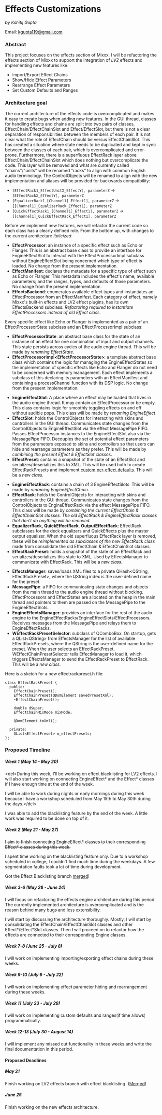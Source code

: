 # Effects Customizations

*by Kshitij Gupta*

<span class="underline">Email:</span> <kgupta119@gmail.com>

### Abstract

This project focuses on the effects section of Mixxx. I will be
refactoring the effects section of Mixxx to support the integration of
*LV2* effects and implementing new features like:

  - Import/Export Effect Chains
  - Show/Hide Effect Parameters
  - Rearrange Effect Parameters
  - Set Custom Defaults and Ranges

### Architecture goal

The current architecture of the effects code is overcomplicated and
makes it easy to create bugs when adding new features. In the GUI
thread, classes for handling effects and chains are split into two pairs
of classes, EffectChain/EffectChainSlot and Effect/EffectSlot, but there
is not a clear separation of responsibilities between the members of
each pair. It is not clear what the role of EffectChain should be versus
EffectChainSlot. This has created a situation where state needs to be
duplicated and kept in sync between the classes of each pair, which is
overcomplicated and error-prone. Furthermore, there is a superfluous
EffectRack layer above EffectChain/EffectChainSlot which does nothing
but overcomplicate the code. This layer will be removed and what are
currently called "chains"/"units" will be renamed "racks" to align with
common English audio terminology. The ControlObjects will be renamed to
align with the new implementation and aliases will be provided for
backwards compatibility:

  - `[EffectRack1_EffectUnitX_EffectY], parameterZ` -\>
    `[EffectRackX_EffectY], parameterZ`
  - `[EqualizerRack1_[Channel1]_Effect1], parameterZ`
    -\>`[[Channel1]_EqualizerRack_Effect1], parameterZ`
  - `[QuickEffectRack1_[Channel1]_Effect1], parameterZ` -\>
    `[[Channel1]_QuickEffectRack_Effect1], parameterZ`

Before we implement new features, we will refactor the current code so
each class has a clearly defined role. From the bottom up, with changes
to the current architecture *italicized*:

  - **EffectProcessor**: an instance of a specific effect such as Echo
    or Flanger. This is an abstract base class to provide an interface
    for EngineEffectSlot to interact with the EffectProcessorImpl
    subclass without EngineEffectSlot being concerned which type of
    effect is loaded. No change from the present implementation.
  - **EffectManifest**: declares the metadata for a specific type of
    effect such as Echo or Flanger. This metadata includes the effect's
    name; available parameters; and the ranges, types, and defaults of
    those parameters. No change from the present implementation.
  - **EffectsBackend**: enumerates available effect types and
    instantiates an EffectProcessor from an EffectManifest. Each
    category of effect, namely Mixxx's built-in effects and LV2 effect
    plugins, has its own EffectsBackend subclass. *Refactoring required
    to instantiate EffectProcessors instead of old Effect class.*

Every specific effect like Echo or Flanger is implemented as a pair of
an EffectProcessorState subclass and an EffectProcessorImpl subclass:

  - **EffectProcessorState**: an abstract base class for the state of an
    instance of an effect for one combination of input and output
    channels. This state persists across cycles of the audio engine
    thread. This will be made by *renaming EffectState*.
  - **EffectProcessorImpl\<EffectProcessorState\>**: a template abstract
    base class which contains the logic for managing the
    EngineEffectStates so the implementation of specific effects like
    Echo and Flanger do not need to be concerned with memory management.
    Each effect implements a subclass of this declaring its parameters
    with an EffectManifest and containing a processChannel function with
    its DSP logic. No change from the present implementation.

<!-- end list -->

  - **EngineEffectSlot**: A place where an effect may be loaded that
    lives in the audio engine thread. It may contain an EffectProcessor
    or be empty. This class contains logic for smoothly toggling effects
    on and off without audible pops. This class will be made by
    *renaming EngineEffect*.
  - **EffectSlot**: holds the ControlObjects for interacting with skins
    and controllers in the GUI thread. Communicates state changes from
    the ControlObjects to EngineEffectSlot via the effect MessagePipe
    FIFO. Passes EffectProcessor instances to the EngineEffectSlot also
    via the MessagePipe FIFO. Decouples the set of potential effect
    parameters from the parameters exposed to skins and controllers so
    that users can hide and rearrange parameters as they prefer. This
    will be made by *combining the present Effect & EffectSlot classes*.
  - **EffectPreset**: contains a snapshot of the state of an EffectSlot
    and serializes/deserializes this to XML. This will be used both to
    create EffectRackPresets and implement [custom per-effect
    defaults](https://bugs.launchpad.net/mixxx/+bug/1740504). This will
    be a *new class*.

<!-- end list -->

  - **EngineEffectRack**: contains a chain of 3 EngineEffectSlots. This
    will be made by *renaming EngineEffectChain*.
  - **EffectRack**: holds the ControlObjects for interacting with skins
    and controllers in the GUI thread. Communicates state changes from
    the ControlObjects to EngineEffectRack via the effect MessagePipe
    FIFO. This class will be made by *combining the current EffectChain
    & EffectChainSlot classes. The old EffectRack & EngineEffectRack
    classes that don't do anything will be removed.*
  - **EqualizerRack**, **QuickEffectRack**, **OutputEffectRack**:
    EffectRack subclasses for the deck equalizers and QuickEffects plus
    the master output equalizer. When the old superfluous EffectRack
    layer is removed, these will be *reimplemented as subclasses of the
    new EffectRack class* made from consolidate the old EffectChain &
    EffectChainSlot classes.
  - **EffectRackPreset**: holds a snapshot of the state of an EffectRack
    and serializes/deserializes this state to XML. Used by
    EffectsManager to communicate with EffectRack. This will be a *new
    class*.

<!-- end list -->

  - **EffectsManager**: saves/loads XML files to a private
    QHash\<QString, EffectRackPreset\>, where the QString index is the
    user-defined name for the preset.
  - **MessagePipe**: a FIFO for communicating state changes and objects
    from the main thread to the audio engine thread without blocking.
    EffectProcessors and EffectStates are allocated on the heap in the
    main thread and pointers to them are passed on the MessagePipe to
    the EngineEffectSlots.
  - **EngineEffectsManager**: provides an interface for the rest of the
    audio engine to the
    EngineEffectRacks/EngineEffectSlots/EffectProcessors. Receives
    messages from the MessagePipe and relays them to EngineEffectRacks.
  - **WEffectRackPresetSelector**: subclass of QComboBox. On startup,
    gets a QList\<QString\> from EffectsManager for the list of
    available EffectRackPresets, where the QString is the user-defined
    name for the preset. When the user selects an EffectRackPreset,
    WEffectChainPresetSelector tells EffectManager to load it, which
    triggers EffectsManager to send the EffectRackPreset to EffectRack.
    This will be a *new class*.

Here is a sketch for a new effectrackpreset.h file:

    class EffectRackPreset {
      public:
        EffectChainPreset();
        EffectChainPreset(QDomElement savedPresetXml);
        ~EffectChainPreset();
    
        double dSuper;
        EffectChainMixMode mixMode;
    
        QDomElement toXml();
    
      private:
        QList<EffectPreset> m_effectPresets;
    };

### Proposed Timeline

##### Week 1 (May 14 - May 20)

\<del\>During this week, I'll be working on effect blacklisting for LV2
effects. I will also start working on connecting EngineEffect\* and the
Effect\* classes if I have enough time at the end of the week.

I will be able to work during nights or early mornings during this week
because I have a workshop scheduled from May 15th to May 30th during the
days.\</del\>

I was able to add the blacklisting feature by the end of the week. A
little work was required to be done on top of it.

##### Week 2 (May 21 - May 27)

~~I aim to finish connecting EngineEffect\* classes to their
corresponding Effect\* classes during this week.~~

I spent time working on the blacklisting feature only. Due to a workshop
scheduled in college, I couldn't find much time during the weekdays. A
few segmentation faults took a lot of time during development.

Got the Effect Blacklisting branch
[merged](https://github.com/mixxxdj/mixxx/pull/1674)\!

##### Week 3-6 (May 28 - June 24)

I will focus on refactoring the effects engine architecture during this
period. The currently implemented architecture is overcomplicated and is
the reason behind many bugs and less extensibility.

I will start by discussing the architecture thoroughly. Mostly, I will
start by consolidating the EffectChain/EffectChainSlot classes and other
Effect\*/Effect\*Slot classes. Then I will proceed on to refactor how
the effects are connected to their corresponding Engine classes.

##### Week 7-8 (June 25 - July 8)

I will work on implementing importing/exporting effect chains during
these weeks.

##### Week 9-10 (July 9 - July 22)

I will work on implementing effect parameter hiding and rearrangement
during these weeks.

##### Week 11 (July 23 - July 29)

I will work on implementing custom defaults and ranges(if time allows)
programmatically.

##### Week 12-13 (July 30 - August 14)

I will implement any missed out functionality in these weeks and write
the final documentation in this period.

#### Proposed Deadlines

##### May 21

Finish working on LV2 effects branch with effect blacklisting.
([Merged](https://github.com/mixxxdj/mixxx/pull/1674))

##### June 25

Finish working on the new effects architecture.

